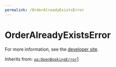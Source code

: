 ```yaml
---
permalink: /OrderAlreadyExistsError
---
```


# OrderAlreadyExistsError


For more information, see the [developer site](https://developer.openactive.io/data-model/types/orderalreadyexistserror).

Inherits from: [`oa:OpenBookingError`](https://openactive.io/OpenBookingError)]
